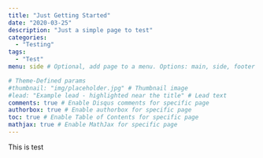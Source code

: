 ```yaml
---
title: "Just Getting Started"
date: "2020-03-25"
description: "Just a simple page to test"
categories:
  - "Testing"
tags:
  - "Test"
menu: side # Optional, add page to a menu. Options: main, side, footer

# Theme-Defined params
#thumbnail: "img/placeholder.jpg" # Thumbnail image
#lead: "Example lead - highlighted near the title" # Lead text
comments: true # Enable Disqus comments for specific page
authorbox: true # Enable authorbox for specific page
toc: true # Enable Table of Contents for specific page
mathjax: true # Enable MathJax for specific page
---
```

This is test

